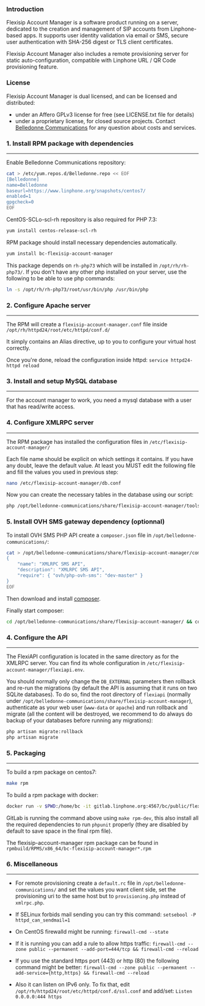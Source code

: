 ### Introduction

Flexisip Account Manager is a software product running on a server, dedicated to the creation and management of SIP accounts from Linphone-based apps.
It supports user identity validation via email or SMS, secure user authentication with SHA-256 digest or TLS client certificates.

Flexisip Account Manager also includes a remote provisioning server for static auto-configuration, compatible with Linphone URL / QR Code provisioning feature.

### License

Flexisip Account Manager is dual licensed, and can be licensed and distributed:
* under an Affero GPLv3 license for free (see LICENSE.txt file for details)
* under a proprietary license, for closed source projects. Contact [Belledonne Communications](https://www.linphone.org/contact) for any question about costs and services.

### 1. Install RPM package with dependencies
--------------------------------------------

Enable Belledonne Communications repository:

```bash
cat > /etc/yum.repos.d/Belledonne.repo << EOF
[Belledonne]
name=Belledonne
baseurl=https://www.linphone.org/snapshots/centos7/
enabled=1
gpgcheck=0
EOF
```

CentOS-SCLo-scl-rh repository is also required for PHP 7.3:

```bash
yum install centos-release-scl-rh
```

RPM package should install necessary dependencies automatically.

```bash
yum install bc-flexisip-account-manager
```

This package depends on `rh-php73` which will be installed in `/opt/rh/rh-php73/`.
If you don't have any other php installed on your server, use the following to be able to use php commands:

```bash
ln -s /opt/rh/rh-php73/root/usr/bin/php /usr/bin/php
```

### 2. Configure Apache server
------------------------------

The RPM will create a `flexisip-account-manager.conf` file inside `/opt/rh/httpd24/root/etc/httpd/conf.d/`

It simply contains an Alias directive, up to you to configure your virtual host correctly.

Once you're done, reload the configuration inside httpd: `service httpd24-httpd reload`

### 3. Install and setup MySQL database
---------------------------------------

For the account manager to work, you need a mysql database with a user that has read/write access.

### 4. Configure XMLRPC server
------------------------------

The RPM package has installed the configuration files in `/etc/flexisip-account-manager/`

Each file name should be explicit on which settings it contains. If you have any doubt, leave the default value.
At least you MUST edit the following file and fill the values you used in previous step:

```bash
nano /etc/flexisip-account-manager/db.conf
```

Now you can create the necessary tables in the database using our script:

```bash
php /opt/belledonne-communications/share/flexisip-account-manager/tools/create_tables.php
```

### 5. Install OVH SMS gateway dependency (optionnal)

To install OVH SMS PHP API create a `composer.json` file in `/opt/belledonne-communications/`:

```bash
cat > /opt/belledonne-communications/share/flexisip-account-manager/composer.json << EOF
{
	"name": "XMLRPC SMS API",
	"description": "XMLRPC SMS API",
	"require": { "ovh/php-ovh-sms": "dev-master" }
}
EOF
```

Then download and install [composer](https://getcomposer.org/download/).

Finally start composer:

```bash
cd /opt/belledonne-communications/share/flexisip-account-manager/ && composer install
```

### 4. Configure the API
------------------------------

The FlexiAPI configuration is located in the same directory as for the XMLRPC server. You can find its whole configuration in `/etc/flexisip-account-manager/flexiapi.env`.

You should normally only change the `DB_EXTERNAL` parameters then rollback and re-run the migrations (by default the API is assuming that it runs on two SQLite databases). To do so, find the root directory of `flexiapi` (normally under `/opt/belledonne-communications/share/flexisip-account-manager`), authenticate as your web user (`www-data` or `apache`) and run rollback and migrate (all the content will be destroyed, we recommend to do always do backup of your databases before running any migrations):

```bash
php artisan migrate:rollback
php artisan migrate
```

### 5. Packaging
--------------------
To build a rpm package on centos7:

```bash
make rpm
```

To build a rpm package with docker:

```bash
docker run -v $PWD:/home/bc -it gitlab.linphone.org:4567/bc/public/flexisip-account-manager/bc-dev-centos:7 make rpm
```

GitLab is running the command above using `make rpm-dev`, this also install all the required dependencies to run `phpunit` properly (they are disabled by default to save space in the final rpm file).

The flexisip-account-manager rpm package can be found in `rpmbuild/RPMS/x86_64/bc-flexisip-account-manager*.rpm`

### 6. Miscellaneous
--------------------

- For remote provisioning create a `default.rc` file in `/opt/belledonne-communications/` and set the values you want
client side, set the provisioning uri to the same host but to `provisioning.php` instead of `xmlrpc.php`.

- If SELinux forbids mail sending you can try this command:
`setsebool -P httpd_can_sendmail=1`

- On CentOS firewalld might be running:
`firewall-cmd --state`

- If it is running you can add a rule to allow https traffic:
`firewall-cmd --zone public --permanent --add-port=444/tcp && firewall-cmd --reload`

- If you use the standard https port (443) or http (80) the following command might be better:
`firewall-cmd --zone public --permanent --add-service={http,https} && firewall-cmd --reload`

- Also it can listen on IPv6 only.
To fix that, edit `/opt/rh/httpd24/root/etc/httpd/conf.d/ssl.conf` and add/set: `Listen 0.0.0.0:444 https`
